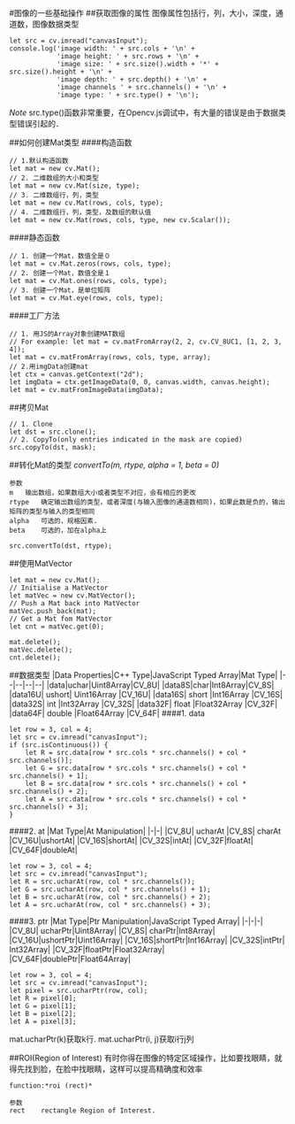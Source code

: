#图像的一些基础操作
##获取图像的属性
图像属性包括行，列，大小，深度，通道数，图像数据类型
```
let src = cv.imread("canvasInput");
console.log('image width: ' + src.cols + '\n' +
            'image height: ' + src.rows + '\n' +
            'image size: ' + src.size().width + '*' +                                                                          src.size().height + '\n' +
            'image depth: ' + src.depth() + '\n' +
            'image channels ' + src.channels() + '\n' +
            'image type: ' + src.type() + '\n');
```
*Note*
src.type()函数非常重要，在Opencv.js调试中，有大量的错误是由于数据类型错误引起的．

##如何创建Mat类型
####构造函数
```
// 1.默认构造函数
let mat = new cv.Mat();
// 2. 二维数组的大小和类型
let mat = new cv.Mat(size, type);
// 3. 二维数组行，列，类型
let mat = new cv.Mat(rows, cols, type);
// 4. 二维数组行，列，类型，及数组的默认值
let mat = new cv.Mat(rows, cols, type, new cv.Scalar());
```
####静态函数
```
// 1. 创建一个Mat，数值全是０
let mat = cv.Mat.zeros(rows, cols, type);
// 2. 创建一个Mat，数值全是１
let mat = cv.Mat.ones(rows, cols, type);
// 3. 创建一个Mat，是单位矩阵
let mat = cv.Mat.eye(rows, cols, type);
```
####工厂方法
```
// 1. 用JS的Array对象创建MAT数组
// For example: let mat = cv.matFromArray(2, 2, cv.CV_8UC1, [1, 2, 3, 4]);
let mat = cv.matFromArray(rows, cols, type, array);
// 2.用imgData创建mat
let ctx = canvas.getContext("2d");
let imgData = ctx.getImageData(0, 0, canvas.width, canvas.height);
let mat = cv.matFromImageData(imgData);
```
##拷贝Mat
```
// 1. Clone
let dst = src.clone();
// 2. CopyTo(only entries indicated in the mask are copied)
src.copyTo(dst, mask);
```
##转化Mat的类型
*convertTo(m, rtype, alpha = 1, beta = 0)*
```
参数
m	输出数组，如果数组大小或者类型不对应，会有相应的更改
rtype	确定输出数组的类型，或者深度(与输入图像的通道数相同)，如果此数是负的，输出矩阵的类型与输入的类型相同
alpha	可选的，规格因素.
beta	可选的，加在alpha上

src.convertTo(dst, rtype);
```
##使用MatVector
```
let mat = new cv.Mat();
// Initialise a MatVector
let matVec = new cv.MatVector();
// Push a Mat back into MatVector
matVec.push_back(mat);
// Get a Mat fom MatVector
let cnt = matVec.get(0);

mat.delete(); 
matVec.delete(); 
cnt.delete();
```
##数据类型
|Data Properties|C++ Type|JavaScript Typed Array|Mat Type|
|--|--|--|--|
|data|uchar|Uint8Array|CV_8U|
|data8S|char|Int8Array|CV_8S|
|data16U|	ushort|	Uint16Array	|CV_16U|
|data16S|	short	|Int16Array	|CV_16S|
|data32S|	int	|Int32Array	|CV_32S|
|data32F|	float	|Float32Array	|CV_32F|
|data64F|	double	|Float64Array	|CV_64F|
####1. data
```
let row = 3, col = 4;
let src = cv.imread("canvasInput");
if (src.isContinuous()) {
    let R = src.data[row * src.cols * src.channels() + col * src.channels()];
    let G = src.data[row * src.cols * src.channels() + col * src.channels() + 1];
    let B = src.data[row * src.cols * src.channels() + col * src.channels() + 2];
    let A = src.data[row * src.cols * src.channels() + col * src.channels() + 3];
}
```
####2. at
|Mat Type|At Manipulation|
|-|-|
|CV_8U|	ucharAt
|CV_8S|	charAt
|CV_16U|ushortAt|
|CV_16S|shortAt|
|CV_32S|intAt|
|CV_32F|floatAt|
|CV_64F|doubleAt|
```
let row = 3, col = 4;
let src = cv.imread("canvasInput");
let R = src.ucharAt(row, col * src.channels());
let G = src.ucharAt(row, col * src.channels() + 1);
let B = src.ucharAt(row, col * src.channels() + 2);
let A = src.ucharAt(row, col * src.channels() + 3);
```
####3. ptr
|Mat Type|Ptr Manipulation|JavaScript Typed Array|
|-|-|-|
|CV_8U|	ucharPtr|Uint8Array|
|CV_8S|	charPtr|Int8Array|
|CV_16U|ushortPtr|Uint16Array|
|CV_16S|shortPtr|Int16Array|
|CV_32S|intPtr|	Int32Array|
|CV_32F|floatPtr|Float32Array|
|CV_64F|doublePtr|Float64Array|
```
let row = 3, col = 4;
let src = cv.imread("canvasInput");
let pixel = src.ucharPtr(row, col);
let R = pixel[0];
let G = pixel[1];
let B = pixel[2];
let A = pixel[3];
```
mat.ucharPtr(k)获取k行.
mat.ucharPtr(i, j)获取i行j列

##ROI(Region of Interest)
有时你得在图像的特定区域操作，比如要找眼睛，就得先找到脸，在脸中找眼睛，这样可以提高精确度和效率
```
function:*roi (rect)*

参数
rect	rectangle Region of Interest.
```

